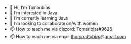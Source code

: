 - 👋 Hi, I’m Tomaribias
- 👀 I’m interested in Java
- 🌱 I’m currently learning Java
- 💞️ I’m looking to collaborate on/with women
- 📫 How to reach me via discord: Tomaribias#9626
- 📫 How to reach me via email:thorsrudtobias@gmail.com

<!---
Tomaribias1/Tomaribias1 is a ✨ special ✨ repository because its `README.md` (this file) appears on your GitHub profile.
You can click the Preview link to take a look at your changes.
--->
